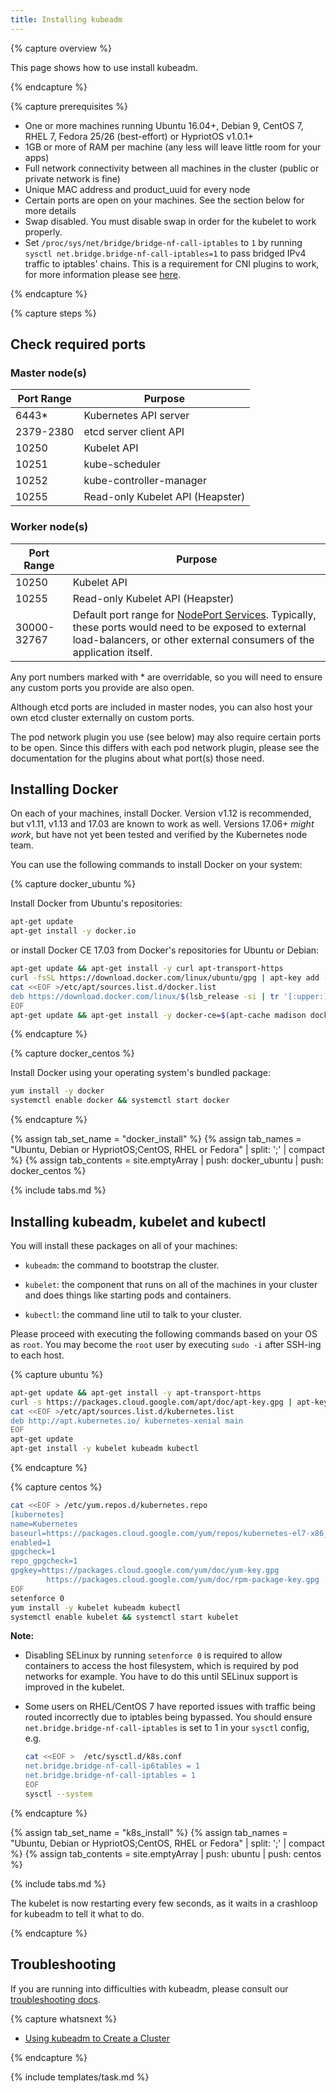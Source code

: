 ```yaml
---
title: Installing kubeadm
---
```


{% capture overview %}

This page shows how to use install kubeadm.

{% endcapture %}

{% capture prerequisites %}

* One or more machines running Ubuntu 16.04+, Debian 9, CentOS 7, RHEL 7, Fedora 25/26 (best-effort) or HypriotOS v1.0.1+
* 1GB or more of RAM per machine (any less will leave little room for your apps)
* Full network connectivity between all machines in the cluster (public or private network is fine)
* Unique MAC address and product_uuid for every node
* Certain ports are open on your machines. See the section below for more details
* Swap disabled. You must disable swap in order for the kubelet to work properly.
* Set `/proc/sys/net/bridge/bridge-nf-call-iptables` to `1` by running `sysctl net.bridge.bridge-nf-call-iptables=1`
to pass bridged IPv4 traffic to iptables' chains. This is a requirement for CNI plugins to work, for more information
please see [here](https://kubernetes.io/docs/concepts/cluster-administration/network-plugins/#network-plugin-requirements).

{% endcapture %}

{% capture steps %}

## Check required ports

### Master node(s)

| Port Range | Purpose                         |
|------------|---------------------------------|
| 6443*      | Kubernetes API server           |
| 2379-2380  | etcd server client API          |
| 10250      | Kubelet API                     |
| 10251      | kube-scheduler                  |
| 10252      | kube-controller-manager         |
| 10255      | Read-only Kubelet API (Heapster)|

### Worker node(s)

| Port Range  | Purpose                         |
|-------------|---------------------------------|
| 10250       | Kubelet API                     |
| 10255       | Read-only Kubelet API (Heapster)|
| 30000-32767 | Default port range for [NodePort Services](/docs/concepts/services-networking/service/). Typically, these ports would need to be exposed to external load-balancers, or other external consumers of the application itself. |

Any port numbers marked with * are overridable, so you will need to ensure any
custom ports you provide are also open.

Although etcd ports are included in master nodes, you can also host your own
etcd cluster externally on custom ports.

The pod network plugin you use (see below) may also require certain ports to be
open. Since this differs with each pod network plugin, please see the
documentation for the plugins about what port(s) those need.

## Installing Docker

On each of your machines, install Docker.
Version v1.12 is recommended, but v1.11, v1.13 and 17.03 are known to work as well.
Versions 17.06+ _might work_, but have not yet been tested and verified by the Kubernetes node team.

You can use the following commands to install Docker on your system:

{% capture docker_ubuntu %}

Install Docker from Ubuntu's repositories:

```bash
apt-get update
apt-get install -y docker.io
```

or install Docker CE 17.03 from Docker's repositories for Ubuntu or Debian:

```bash
apt-get update && apt-get install -y curl apt-transport-https
curl -fsSL https://download.docker.com/linux/ubuntu/gpg | apt-key add -
cat <<EOF >/etc/apt/sources.list.d/docker.list
deb https://download.docker.com/linux/$(lsb_release -si | tr '[:upper:]' '[:lower:]') $(lsb_release -cs) stable
EOF
apt-get update && apt-get install -y docker-ce=$(apt-cache madison docker-ce | grep 17.03 | head -1 | awk '{print $3}')
```

{% endcapture %}

{% capture docker_centos %}

Install Docker using your operating system's bundled package:

```bash
yum install -y docker
systemctl enable docker && systemctl start docker
```

{% endcapture %}

{% assign tab_set_name = "docker_install" %}
{% assign tab_names = "Ubuntu, Debian or HypriotOS;CentOS, RHEL or Fedora" | split: ';' | compact %}
{% assign tab_contents = site.emptyArray | push: docker_ubuntu | push: docker_centos %}

{% include tabs.md %}

## Installing kubeadm, kubelet and kubectl

You will install these packages on all of your machines:

* `kubeadm`: the command to bootstrap the cluster.

* `kubelet`: the component that runs on all of the machines in your cluster
    and does things like starting pods and containers.

* `kubectl`: the command line util to talk to your cluster.

Please proceed with executing the following commands based on your OS as `root`.
You may become the `root` user by executing `sudo -i` after SSH-ing to each host.

{% capture ubuntu %}

```bash
apt-get update && apt-get install -y apt-transport-https
curl -s https://packages.cloud.google.com/apt/doc/apt-key.gpg | apt-key add -
cat <<EOF >/etc/apt/sources.list.d/kubernetes.list
deb http://apt.kubernetes.io/ kubernetes-xenial main
EOF
apt-get update
apt-get install -y kubelet kubeadm kubectl
```

{% endcapture %}

{% capture centos %}

```bash
cat <<EOF > /etc/yum.repos.d/kubernetes.repo
[kubernetes]
name=Kubernetes
baseurl=https://packages.cloud.google.com/yum/repos/kubernetes-el7-x86_64
enabled=1
gpgcheck=1
repo_gpgcheck=1
gpgkey=https://packages.cloud.google.com/yum/doc/yum-key.gpg
        https://packages.cloud.google.com/yum/doc/rpm-package-key.gpg
EOF
setenforce 0
yum install -y kubelet kubeadm kubectl
systemctl enable kubelet && systemctl start kubelet
```

  **Note:**

  - Disabling SELinux by running `setenforce 0` is required to allow containers to access the host filesystem, which is required by pod networks for example. You have to do this until SELinux support is improved in the kubelet.
  - Some users on RHEL/CentOS 7 have reported issues with traffic being routed incorrectly due to iptables being bypassed. You should ensure `net.bridge.bridge-nf-call-iptables` is set to 1 in your `sysctl` config, e.g.
  
    ``` bash
    cat <<EOF >  /etc/sysctl.d/k8s.conf
    net.bridge.bridge-nf-call-ip6tables = 1
    net.bridge.bridge-nf-call-iptables = 1
    EOF
    sysctl --system
    ```

{% endcapture %}

{% assign tab_set_name = "k8s_install" %}
{% assign tab_names = "Ubuntu, Debian or HypriotOS;CentOS, RHEL or Fedora" | split: ';' | compact %}
{% assign tab_contents = site.emptyArray | push: ubuntu | push: centos %}

{% include tabs.md %}

The kubelet is now restarting every few seconds, as it waits in a crashloop for
kubeadm to tell it what to do.

{% endcapture %}

## Troubleshooting

If you are running into difficulties with kubeadm, please consult our [troubleshooting docs](/docs/setup/independent/troubleshooting-kubeadm/).

{% capture whatsnext %}

* [Using kubeadm to Create a
  Cluster](/docs/setup/independent/create-cluster-kubeadm/)

{% endcapture %}

{% include templates/task.md %}
